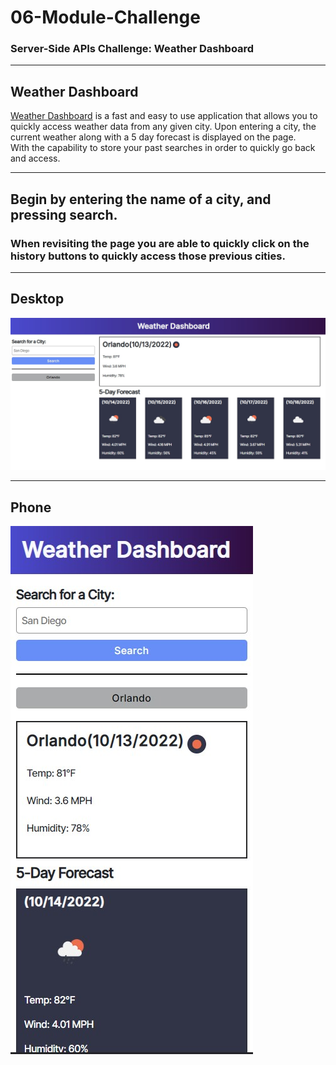 # 06-Module-Challenge

### Server-Side APIs Challenge: Weather Dashboard

---

## Weather Dashboard

[Weather Dashboard](https://josejpd3.github.io/06-Module-Challenge/) is a fast and easy to use application that allows you to quickly access weather data from any given city. Upon entering a city, the current weather along with a 5 day forecast is displayed on the page. <br> With the capability to store your past searches in order to quickly go back and access.

---

## Begin by entering the name of a city, and pressing search.
### When revisiting the page you are able to quickly click on the history buttons to quickly access those previous cities.

___

## Desktop
![weather-dash-wide](./assets/imgs/weather-dash-wide.jpg)

___

## Phone
![weather-dash-narrow](./assets/imgs/weather-dash-narrow.jpg)

